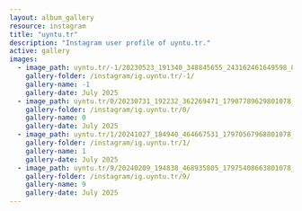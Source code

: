```yaml
---
layout: album_gallery
resource: instagram
title: "uyntu.tr"
description: "Instagram user profile of uyntu.tr."
active: gallery
images:
  - image_path: uyntu.tr/-1/20230523_191340_348845655_243162461649598_8833001784888118270_n.jpg
    gallery-folder: /instagram/ig.uyntu.tr/-1/
    gallery-name: -1
    gallery-date: July 2025
  - image_path: uyntu.tr/0/20230731_192232_362269471_17907789629801078_2360139567152043932_n.jpg
    gallery-folder: /instagram/ig.uyntu.tr/0/
    gallery-name: 0
    gallery-date: July 2025
  - image_path: uyntu.tr/1/20241027_184940_464667531_17970567968801078_8315026452753687902_n.jpg
    gallery-folder: /instagram/ig.uyntu.tr/1/
    gallery-name: 1
    gallery-date: July 2025
  - image_path: uyntu.tr/9/20240209_194838_468935805_17975408663801078_8120890615059093162_n.jpg
    gallery-folder: /instagram/ig.uyntu.tr/9/
    gallery-name: 9
    gallery-date: July 2025
---
```


